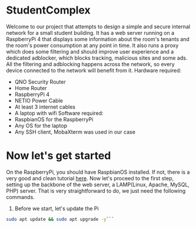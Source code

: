 # StudentComplex
Welcome to our project that attempts to design a simple and secure internal network for a small student building. It has a web server running on a RaspberryPi 4 that displays some information about the room's tenants and the room's power consumption at any point in time. It also runs a proxy which does some filtering and should improve user experience and a dedicated adblocker, which blocks tracking, malicious sites and some ads. All the filtering and adblocking happens across the network, so every device connected to the network will benefit from it.
Hardware required:
  - QNO Security Router
  - Home Router
  - RaspberryPi 4
  - NETIO Power Cable
  - At least 3 internet cables
  - A laptop with wifi
Software required:
  - RaspbianOS for the RaspberryPi
  - Any OS for the laptop
  - Any SSH client, MobaXterm was used in our case
# Now let's get started
On the RaspberryPi, you should have RaspbianOS installed. If not, there is a very good and clean tutorial [here](https://www.raspberrypi.com/documentation/computers/getting-started.html#installing-the-operating-system).
Now let's proceed to the first step, setting up the backbone of the web server, a LAMP(Linux, Apache, MySQL, PHP) server. That is very straightforward to do, we just need the following commands.
1. Before we start, let's update the Pi
  ```bash
  sudo apt update && sudo apt upgrade -y```
